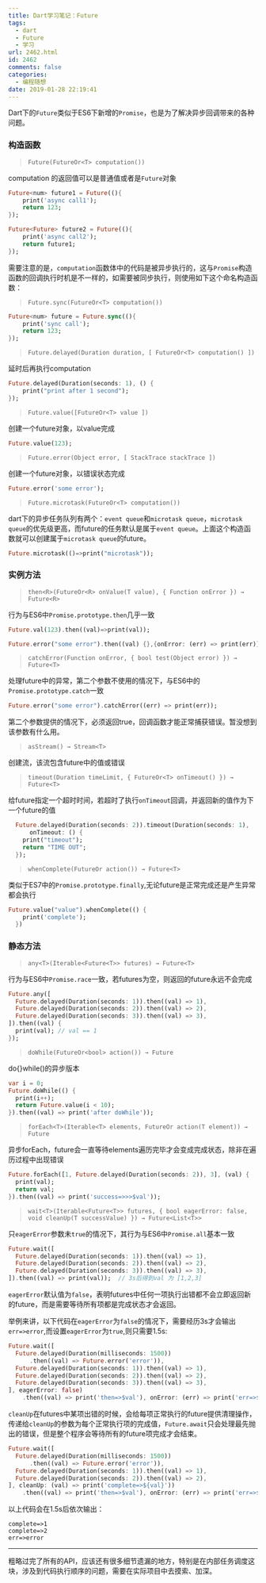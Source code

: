 ```yaml
---
title: Dart学习笔记：Future
tags:
  - dart
  - Future
  - 学习
url: 2462.html
id: 2462
comments: false
categories:
  - 编程随想
date: 2019-01-28 22:19:41
---
```


Dart下的`Future`类似于ES6下新增的`Promise`，也是为了解决异步回调带来的各种问题。

### 构造函数

> `Future(FutureOr<T> computation())`

computation 的返回值可以是普通值或者是`Future`对象

```dart
Future<num> future1 = Future((){
	print('async call1');
	return 123;
});

Future<Future> future2 = Future((){
	print('async call2');
	return future1;
});

```
需要注意的是，`computation`函数体中的代码是被异步执行的，这与`Promise`构造函数的回调执行时机是不一样的，如需要被同步执行，则使用如下这个命名构造函数：

> `Future.sync(FutureOr<T> computation())`

```dart
Future<num> future = Future.sync((){
	print('sync call');
	return 123;
});
```

> `Future.delayed(Duration duration, [ FutureOr<T> computation() ])`

延时后再执行computation
```dart
Future.delayed(Duration(seconds: 1), () {
	print("print after 1 second");
});
```

> `Future.value([FutureOr<T> value ])`

创建一个future对象，以value完成
```dart
Future.value(123);
```


> `Future.error(Object error, [ StackTrace stackTrace ])`

创建一个future对象，以错误状态完成
```dart
Future.error('some error');
```

> `Future.microtask(FutureOr<T> computation())`

dart下的异步任务队列有两个：`event queue`和`microtask queue`，`microtask queue`的优先级更高，而future的任务默认是属于`event queue`。上面这个构造函数就可以创建属于`microtask queue`的future。
```dart
Future.microtask(()=>print("microtask"));
```

### 实例方法

> `then<R>(FutureOr<R> onValue(T value), { Function onError }) → Future<R>`

行为与ES6中`Promise.prototype.then`几乎一致
```dart
Future.val(123).then((val)=>print(val));

Future.error("some error").then((val) {},{onError: (err) => print(err)});
```

> `catchError(Function onError, { bool test(Object error) }) → Future<T>`

处理future中的异常，第二个参数不使用的情况下，与ES6中的`Promise.prototype.catch`一致
```dart
Future.error("some error").catchError((err) => print(err));
```
第二个参数提供的情况下，必须返回true，回调函数才能正常捕获错误。暂没想到该参数有什么用。

> `asStream() → Stream<T>`

创建流，该流包含future中的值或错误

> `timeout(Duration timeLimit, { FutureOr<T> onTimeout() }) → Future<T>`

给future指定一个超时时间，若超时了执行`onTimeout`回调，并返回新的值作为下一个future的值

```dart
  Future.delayed(Duration(seconds: 2)).timeout(Duration(seconds: 1),
      onTimeout: () {
    print("timeout");
    return "TIME OUT";
  });
```

> `whenComplete(FutureOr action()) → Future<T>`

类似于ES7中的`Promise.prototype.finally`,无论future是正常完成还是产生异常都会执行
```dart
Future.value("value").whenComplete(() {
    print('complete');
  })
```


### 静态方法

> `any<T>(Iterable<Future<T>> futures) → Future<T>`

行为与ES6中`Promise.race`一致，若futures为空，则返回的future永远不会完成

```dart
Future.any([
  Future.delayed(Duration(seconds: 1)).then((val) => 1),
  Future.delayed(Duration(seconds: 2)).then((val) => 2),
  Future.delayed(Duration(seconds: 3)).then((val) => 3),
]).then((val) {
  print(val); // val == 1
});
```

> `doWhile(FutureOr<bool> action()) → Future`

do{}while()的异步版本
```dart
var i = 0;
Future.doWhile(() {
  print(i++);
  return Future.value(i < 10);
}).then((val) => print('after doWhile'));
```

> `forEach<T>(Iterable<T> elements, FutureOr action(T element)) → Future`

异步forEach，future会一直等待elements遍历完毕才会变成完成状态，除非在遍历过程中出现错误

```dart
Future.forEach([1, Future.delayed(Duration(seconds: 2)), 3], (val) {
  print(val);
  return val;
}).then((val) => print('success=>>>$val'));
```


> `wait<T>(Iterable<Future<T>> futures, { bool eagerError: false, void cleanUp(T successValue) }) → Future<List<T>>`

只`eagerError`参数未`true`的情况下，其行为与ES6中`Promise.all`基本一致
```dart
Future.wait([
  Future.delayed(Duration(seconds: 1)).then((val) => 1),
  Future.delayed(Duration(seconds: 2)).then((val) => 2),
  Future.delayed(Duration(seconds: 3)).then((val) => 3),
]).then((val) => print(val));  // 3s后得到val 为 [1,2,3]
```
`eagerError`默认值为`false`，表明futures中任何一项执行出错都不会立即返回新的future，而是需要等待所有项都是完成状态才会返回。

举例来讲，以下代码在`eagerError`为`false`的情况下，需要经历3s才会输出`err=>error`,而设置`eagerError`为`true`,则只需要1.5s:
```dart
Future.wait([
  Future.delayed(Duration(milliseconds: 1500))
      .then((val) => Future.error('error')),
  Future.delayed(Duration(seconds: 1)).then((val) => 1),
  Future.delayed(Duration(seconds: 2)).then((val) => 2),
  Future.delayed(Duration(seconds: 3)).then((val) => 3),
], eagerError: false)
    .then((val) => print('then=>$val'), onError: (err) => print('err=>$err'));
```
`cleanUp`在futures中某项出错的时候，会给每项正常执行的future提供清理操作，传递给`cleanUp`的参数为每个正常执行项的完成值，`Future.await`只会处理最先抛出的错误，但是整个程序会等待所有的future项完成才会结束。
```dart
Future.wait([
  Future.delayed(Duration(milliseconds: 1500))
      .then((val) => Future.error('error')),
  Future.delayed(Duration(seconds: 1)).then((val) => 1),
  Future.delayed(Duration(seconds: 2)).then((val) => 2),
], cleanUp: (val) => print('complete=>${val}'))
    .then((val) => print('then=>$val'), onError: (err) => print('err=>$err'));
```
以上代码会在1.5s后依次输出：
```
complete=>1
complete=>2
err=>error
```


---

粗略过完了所有的API，应该还有很多细节遗漏的地方，特别是在内部任务调度这块，涉及到代码执行顺序的问题，需要在实际项目中去摸索、加深。
